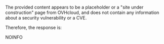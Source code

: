 The provided content appears to be a placeholder or a "site under construction" page from OVHcloud, and does not contain any information about a security vulnerability or a CVE.

Therefore, the response is:

NOINFO